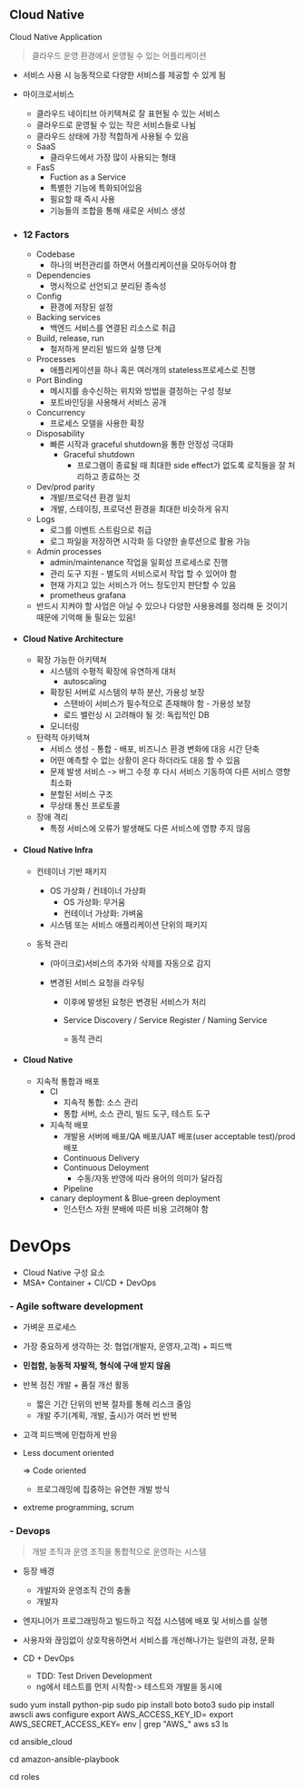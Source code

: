 ## Cloud Native

Cloud Native Application

>  클라우드 운영 환경에서 운영될 수 있는 어플리케이션

- 서비스 사용 시 능동적으로 다양한 서비스를 제공할 수 있게 됨
- 마이크로서비스
  - 클라우드 네이티브 아키텍쳐로 잘 표현될 수 있는 서비스
  - 클라우드로 운영될 수 있는 작은 서비스들로 나뉨
  - 클라우드 상태에 가장 적합하게 사용될 수 있음
  - SaaS
    - 클라우드에서 가장 많이 사용되는 형태
  - FasS
    - Fuction as a Service
    - 특별한 기능에 특화되어있음
    - 필요할 때 즉시 사용
    - 기능들의 조합을 통해 새로운 서비스 생성

- ### 12 Factors

  - Codebase
    - 하나의 버전관리를 하면서 어플리케이션을 모아두어야 함
  - Dependencies
    - 명시적으로 선언되고 분리된 종속성
  - Config
    - 환경에 저장된 설정
  - Backing services
    - 백엔드 서비스를 연결된 리소스로 취급
  - Build, release, run
    - 철저하게 분리된 빌드와 실행 단계
  - Processes
    - 애플리케이션을 하나 혹은 여러개의 stateless프로세스로 진행
  - Port Binding
    - 메시지를 송수신하는 위치와 방법을 결정하는 구성 정보
    - 포트바인딩을 사용해서 서비스 공개
  - Concurrency
    - 프로세스 모델을 사용한 확장
  - Disposability
    - 빠른 시작과 graceful shutdown을 통한 안정성 극대화
      - Graceful shutdown
        - 프로그램이 종료될 때 최대한 side effect가 없도록 로직들을 잘 처리하고 종료하는 것
  - Dev/prod parity
    - 개발/프로덕션 환경 일치
    - 개발, 스테이징, 프로덕션 환경을 최대한 비슷하게 유지
  - Logs
    - 로그를 이벤트 스트림으로 취급
    - 로그 파일을 저장하면 시각화 등 다양한 솔루션으로 활용 가능
  - Admin processes
    - admin/maintenance 작업을 일회성 프로세스로 진행
    - 관리 도구 지원 - 별도의 서비스로서 작업 할 수 있어야 함
    - 현재 가지고 있는 서비스가 어느 정도인지 판단할 수 있음
    - prometheus grafana
  - 반드시 지켜야 할 사업은 아닐 수 있으나 다양한 사용용례를 정리해 둔 것이기 때문에 기억해 둘 필요는 있음!

- #### Cloud Native Architecture

  - 확장 가능한 아키텍쳐
    - 시스템의 수평적 확장에 유연하게 대처
      - autoscaling
    - 확장된 서버로 시스템의 부하 분산, 가용성 보장 
      - 스탠바이 서비스가 필수적으로 존재해야 함 - 가용성 보장
      - 로드 밸런싱 시 고려해야 될 것: 독립적인 DB
    - 모니터링
  - 탄력적 아키텍쳐
    - 서비스 생성 - 통합 - 배포, 비즈니스 환경 변화에 대응 시간 단축
    - 어떤 예측할 수 없는 상황이 온다 하더라도 대응 할 수 있음
    - 문제 발생 서비스 -> 버그 수정 후 다시 서비스 기동하여 다른 서비스 영향 최소화
    - 분할된 서비스 구조
    - 무상태 통신 프로토콜
  - 장애 격리
    - 특정 서비스에 오류가 발생해도 다른 서비스에 영향 주지 않음

- #### Cloud Native Infra

  - 컨테이너 기반 패키지

    - OS 가상화 / 컨테이너 가상화
      - OS 가상화: 무거움
      - 컨테이너 가상화: 가벼움
    - 시스템 또는 서비스 애플리케이션 단위의 패키지

  - 동적 관리

    - (마이크로)서비스의 추가와 삭제를 자동으로 감지

    - 변경된 서비스 요청을 라우팅 

      - 이후에 발생된 요청은 변경된 서비스가 처리

      - Service Discovery / Service Register / Naming Service

        = 동적 관리

- #### Cloud Native

  - 지속적 통합과 배포
    - CI
      - 지속적 통합: 소스 관리
      - 통합 서버, 소스 관리, 빌드 도구, 테스트 도구
    - 지속적 배포
      - 개발용 서버에 배포/QA 배포/UAT 배포(user acceptable test)/prod배포
      - Continuous Delivery
      - Continuous Deloyment
        - 수동/자동 반영에 따라 용어의 의미가 달라짐
      - Pipeline
    - canary deployment & Blue-green deployment
      - 인스턴스 자원 분배에 따른 비용 고려해야 함



# DevOps

- Cloud Native 구성 요소
- MSA+ Container + CI/CD + DevOps

### - Agile software development

- 가벼운 프로세스

- 가장 중요하게 생각하는 것: 협업(개발자, 운영자,고객) + 피드백

- **민첩함, 능동적 자발적, 형식에 구애 받지 않음**

- 반복 점진 개발 + 품질 개선 활동

  - 짧은 기간 단위의 반복 절차를 통해 리스크 줄임
  - 개발 주기(계획, 개발, 출시)가 여러 번 반복

- 고객 피드백에 민첩하게 반응

- Less document oriented 

  => Code oriented

  - 프로그래밍에 집중하는 유연한 개발 방식

- extreme programming, scrum

### - Devops

> 개발 조직과 운영 조직을 통합적으로 운영하는 시스템

- 등장 배경
  - 개발자와 운영조직 간의 충돌
  - 개발자

- 엔지니어가 프로그래밍하고 빌드하고 직접 시스템에 배포 및 서비스를 실행
- 사용자와 끊임없이 상호작용하면서 서비스를 개선해나가는 일련의 과정, 문화

- CD + DevOps
  - TDD: Test Driven Development
  - ng에서 테스트를 먼저 시작함-> 테스트와 개발을 동시에





sudo yum install python-pip
sudo pip install boto boto3
sudo pip install awscli
aws configure
export AWS_ACCESS_KEY_ID=
export AWS_SECRET_ACCESS_KEY=
env | grep "AWS_"
aws s3 ls





cd ansible_cloud

cd amazon-ansible-playbook

cd roles